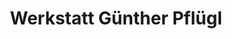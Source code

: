 ---
title: "Werkstatt Günther Pflügl"
url: /reisach/werkstatt-guenther-pfluegl/
shop: Autowerkstatt
---